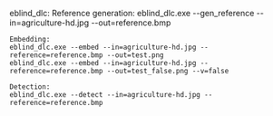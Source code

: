 eblind_dlc:
	Reference generation:
	eblind_dlc.exe --gen_reference --in=agriculture-hd.jpg --out=reference.bmp

	Embedding:
	eblind_dlc.exe --embed --in=agriculture-hd.jpg --reference=reference.bmp --out=test.png
	eblind_dlc.exe --embed --in=agriculture-hd.jpg --reference=reference.bmp --out=test_false.png --v=false

	Detection:
	eblind_dlc.exe --detect --in=agriculture-hd.jpg --reference=reference.bmp
